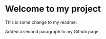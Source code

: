 # Welcome to my project

This is some change to my readme.

Added a second paragraph to my Github page. 
